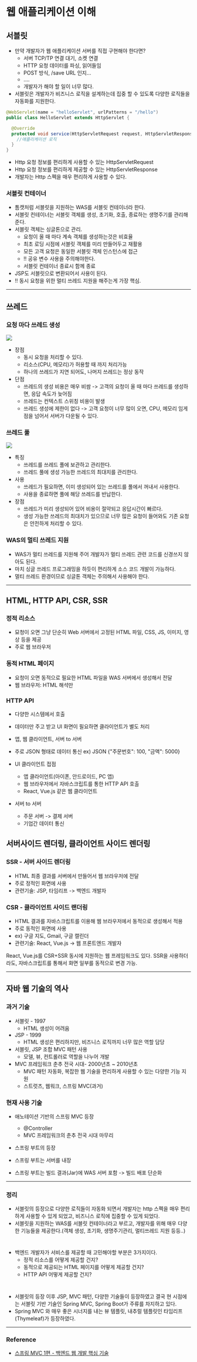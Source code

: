 # 웹 애플리케이션 이해


## 서블릿

- 만약 개발자가 웹 애플리케이션 서버를 직접 구현해야 한다면?
  - 서버 TCP/TP 연결 대기, 소켓 연결
  - HTTP 요청 데이터를 파싱, 읽어들임
  - POST 방식, /save URL 인지...
  - ....
  - 개발자가 해야 할 일이 너무 많다.
- 서블릿은 개발자가 비즈니스 로직을 설계하는데 집중 할 수 있도록 다양한 로직들을 자동화를 지원한다.


```java
@WebServlet(name = "helloServlet", urlPatterns = "/hello")
public class HelloServlet extends HttpServlet {

  @Override
  protected void service(HttpServletRequest request, HttpServletResponse response){
    //애플리케이션 로직
  }
}
```

- Http 요청 정보를 편리하게 사용할 수 있는 HttpServletRequest
- Http 요청 정보를 편리하게 제공할 수 있는 HttpServletResponse
- 개발자는 Http 스펙을 매우 편리하게 사용할 수 있다.

### 서블릿 컨테이너
- 톰캣처럼 서블릿을 지원하는 WAS를 서블릿 컨테이너라 한다.
- 서블릿 컨테이너는 서블릿 객체를 생성, 초기화, 호출, 종료하는 생명주기를 관리해준다.
- 서블릿 객체는 싱글톤으로 관리.
  - 요청이 올 때 마다 계속 객체를 생성하는것은 비효율
  - 최초 로딩 시점에 서블릿 객체를 미리 만들어두고 재활용
  - 모든 고객 요청은 동일한 서블릿 객체 인스턴스에 접근
  - !! 공유 변수 사용을 주의해야한다.
  - 서블릿 컨테이너 종료시 함께 종료
- JSP도 서블릿으로 변환되어서 사용이 된다.
- !! 동시 요청을 위한 멀티 쓰레드 지원을 해주는게 가장 핵심.
---
## 쓰레드

### 요청 마다 쓰레드 생성
![](img/01_thread.png)
- 장점
  - 동시 요청을 처리할 수 있다.
  - 리소스(CPU, 메모리)가 허용할 때 까지 처리가능
  - 하나의 쓰레드가 지연 되어도, 나머지 쓰레드는 정상 동작
- 단점
  - 쓰레드의 생성 비용은 매우 비쌈 -> 고객의 요청이 올 때 마다 쓰레드를 생성하면, 응답 속도가 늦어짐
  - 쓰레드는 컨텍스트 스위칭 비용이 발생
  - 쓰레드 생성에 제한이 없다 -> 고객 요청이 너무 많이 오면, CPU, 메모리 임게점을 넘어서 서버가 다운될 수 있다.

  
### 쓰레드 풀
![](img/02_thread.png)
- 특징
  - 쓰레드를 쓰레드 풀에 보관하고 관리한다.
  - 쓰레드 풀에 생성 가능한 쓰레드의 최대치를 관리한다.
- 사용
  - 쓰레드가 필요하면, 이미 생성되어 있는 쓰레드를 풀에서 꺼내서 사용한다.
  - 사용을 종료하면 풀에 해당 쓰레드를 반납한다.
- 장점
  - 쓰레드가 미리 생성되어 있어 비용이 절약되고 응답시간이 빠르다.
  - 생성 가능한 쓰레드의 최대치가 있으므로 너무 많은 요청이 들어와도 기존 요청은 안전하게 처리할 수 있다.

### WAS의 멀티 쓰레드 지원
- WAS가 멀티 쓰레드를 지원해 주어 개발자가 멀티 쓰레드 관련 코드를 신경쓰지 않아도 된다.
- 마치 싱글 쓰레드 프로그래밍을 하듯이 편리하게 소스 코드 개발이 가능하다.
- 멀티 쓰레드 환경이므로 싱글톤 객체는 주의해서 사용해야 한다.
---

## HTML, HTTP API, CSR, SSR

### 정적 리소스
- 묘청이 오면 그냥 단순히 Web 서버에서 고정된 HTML 파일, CSS, JS, 이미지, 영상 등을 제공
- 주로 웹 브라우저

### 동적 HTML 페이지
- 요청이 오면 동적으로 필요한 HTML 파일을 WAS 서버에서 생성해서 전달
- 웹 브라우저: HTML 해석만

### HTTP API
- 다양한 시스템에서 호출
- 데이터만 주고 받고 UI 화면이 필요하면 클라이언트가 별도 처리
- 앱, 웹 클라이언트, 서버 to 서버

- 주로 JSON 형태로 데이터 통신 ex) JSON {"주문번호": 100, "금액": 5000}
- UI 클라이언트 접점
  - 앱 클라이언트(아이폰, 안드로이드, PC 앱)
  - 웹 브라우저에서 자바스크립트를 통한 HTTP API 호출
  - React, Vue.js 같은 웹 클라이언트
- 서버 to 서버
  - 주문 서버 -> 결제 서버
  - 기업간 데이터 통신


## 서버사이드 렌더링, 클라이언트 사이드 렌더링

### SSR - 서버 사이드 렌더링
  - HTML 최종 결과를 서버에서 만들어서 웹 브라우저에 전달
  - 주로 정적인 화면에 사용
  - 관련기술: JSP, 타임리프 -> 백엔드 개발자

### CSR - 클라이언트 사이드 랜더링
  - HTML 결과를 자바스크립트를 이용해 웹 브라우저에서 동적으로 생성해서 적용
  - 주로 동적인 화면에 사용
  - ex) 구글 지도, Gmail, 구글 캘린더
  - 관련기술: React, Vue.js -> 웹 프론트엔드 개발자

React, Vue.js를 CSR+SSR 동시에 지원하는 웹 프레임워크도 있다.
SSR을 사용하더라도, 자바스크립트를 통해서 화면 일부를 동적으로 변경 가능.

---

## 자바 웹 기술의 역사

### 과거 기술

- 서블릿 - 1997
  - HTML 생성이 어려움
- JSP - 1999
  - HTML 생성은 편리하지만, 비즈니스 로직까지 너무 많은 역할 담당
- 서블릿, JSP 조합 MVC 패턴 사용
  - 모델, 뷰, 컨트롤러로 역할을 나누어 개발
- MVC 프레임워크 춘추 전국 시대- 2000년초 ~ 2010년초
  - MVC 패턴 자동화, 복잡한 웹 기술을 편리하게 사용할 수 있는 다양한 기능 지원
  - 스트럿츠, 웹워크, 스프링 MVC(과거)

### 현재 사용 기술

- 애노테이션 기반의 스프링 MVC 등장
  - @Controller
  - MVC 프레임워크의 춘추 전국 시대 마무리
 
 - 스프링 부트의 등장
  - 스프링 부트는 서버를 내장
  - 스프링 부트는 빌드 결과(Jar)에 WAS 서버 포함 -> 빌드 배포 단순화

---
### 정리
- 서블릿의 등장으로 다양한 로직들이 자동화 되면서 개발자는 http 스펙을 매우 편리하게 사용할 수 있게 되었고, 비즈니스 로직에 집중할 수 있게 되었다.
- 서블릿을 지원하는 WAS를 서블릿 컨테이너라고 부르고, 개발자를 위해 매우 다양한 기능들을 제공한다.(객체 생성, 초기화, 생명주기관리, 멀티쓰레드 지원 등등..)
#
- 백엔드 개발자가 서비스를 제공할 때 고민해야할 부분은 3가지이다.
  - 정적 리소스를 어떻게 제공할 건지?
  - 동적으로 제공되는 HTML 페이지를 어떻게 제공할 건지?
  - HTTP API 어떻게 제공할 건지?
#
- 서블릿의 등장 이후 JSP, MVC 패턴, 다양한 기술들이 등장하였고 결국 현 시점에는 서블릿 기반 기술인 Spring MVC, Spring Boot가 주류를 차지하고 있다.
- Spring MVC 와 매우 좋은 시너지를 내는 뷰 템플릿, 내추럴 템플릿인 타임리프(Thymeleaf)가 등장하였다.
 ---
### Reference
- [스프링 MVC 1편 - 백엔드 웹 개발 핵심 기술](https://www.inflearn.com/course/%EC%8A%A4%ED%94%84%EB%A7%81-mvc-1/dashboard)


